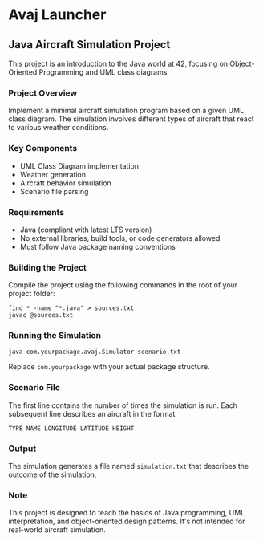 # Avaj Launcher

## Java Aircraft Simulation Project

This project is an introduction to the Java world at 42, focusing on Object-Oriented Programming and UML class diagrams.

### Project Overview

Implement a minimal aircraft simulation program based on a given UML class diagram. The simulation involves different types of aircraft that react to various weather conditions.

### Key Components

- UML Class Diagram implementation
- Weather generation
- Aircraft behavior simulation
- Scenario file parsing

### Requirements

- Java (compliant with latest LTS version)
- No external libraries, build tools, or code generators allowed
- Must follow Java package naming conventions

### Building the Project

Compile the project using the following commands in the root of your project folder:

```
find * -name "*.java" > sources.txt
javac @sources.txt
```

### Running the Simulation

```
java com.yourpackage.avaj.Simulator scenario.txt
```

Replace `com.yourpackage` with your actual package structure.

### Scenario File

The first line contains the number of times the simulation is run. Each subsequent line describes an aircraft in the format:

```
TYPE NAME LONGITUDE LATITUDE HEIGHT
```

### Output

The simulation generates a file named `simulation.txt` that describes the outcome of the simulation.

### Note

This project is designed to teach the basics of Java programming, UML interpretation, and object-oriented design patterns. It's not intended for real-world aircraft simulation.
